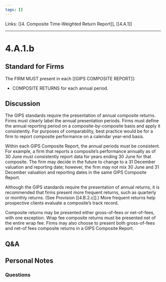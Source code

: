 ```yaml
---
tags: []
---
```

Links: [[4. Composite Time-Weighted Return Report]], [[4.A.1]]
___
# 4.A.1.b
## Standard for Firms
The FIRM MUST present in each [[GIPS COMPOSITE REPORT]]:
- COMPOSITE RETURNS for each annual period.
## Discussion
The GIPS standards require the presentation of annual composite returns. Firms must clearly label the annual presentation periods. Firms must define the annual reporting period on a composite-by-composite basis and apply it consistently. For purposes of comparability, best practice would be for a firm to report composite performance on a calendar year-end basis.

Within each GIPS Composite Report, the annual periods must be consistent. For example, a firm that reports a composite’s performance annually as of 30 June must consistently report data for years ending 30 June for that composite. The firm may decide in the future to change to a 31 December valuation and reporting date; however, the firm may not mix 30 June and 31 December valuation and reporting dates in the same GIPS Composite Report.

Although the GIPS standards require the presentation of annual returns, it is recommended that firms present more frequent returns, such as quarterly or monthly returns. (See Provision [[4.B.2.c]].) More frequent returns help prospective clients evaluate a composite’s track record.

Composite returns may be presented either gross-of-fees or net-of-fees, with one exception. Wrap fee composite returns must be presented net of the entire wrap fee. Firms may also choose to present both gross-of-fees and net-of fees composite returns in a GIPS Composite Report.
## Q&A

## Personal Notes

### Questions